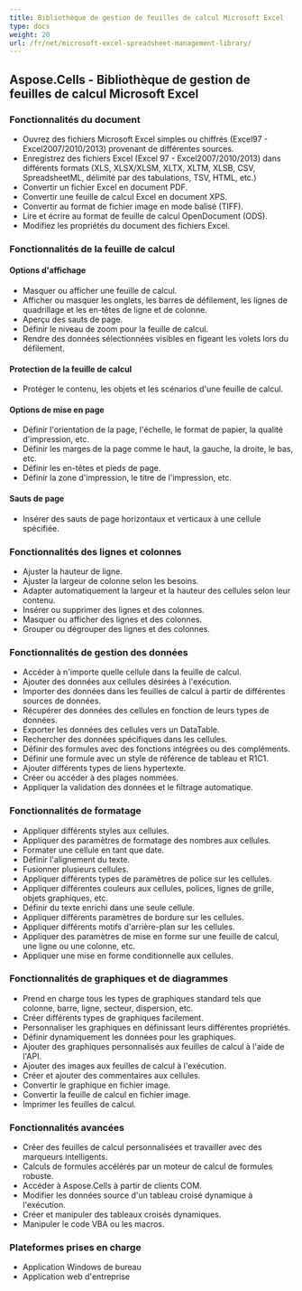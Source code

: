 ```yaml
---
title: Bibliothèque de gestion de feuilles de calcul Microsoft Excel
type: docs
weight: 20
url: /fr/net/microsoft-excel-spreadsheet-management-library/
---
```


## **Aspose.Cells - Bibliothèque de gestion de feuilles de calcul Microsoft Excel**
### **Fonctionnalités du document**
- Ouvrez des fichiers Microsoft Excel simples ou chiffrés (Excel97 - Excel2007/2010/2013) provenant de différentes sources.
- Enregistrez des fichiers Excel (Excel 97 - Excel2007/2010/2013) dans différents formats (XLS, XLSX/XLSM, XLTX, XLTM, XLSB, CSV, SpreadsheetML, délimité par des tabulations, TSV, HTML, etc.)
- Convertir un fichier Excel en document PDF.
- Convertir une feuille de calcul Excel en document XPS.
- Convertir au format de fichier image en mode balisé (TIFF).
- Lire et écrire au format de feuille de calcul OpenDocument (ODS).
- Modifiez les propriétés du document des fichiers Excel.
### **Fonctionnalités de la feuille de calcul**
#### **Options d'affichage**
- Masquer ou afficher une feuille de calcul.
- Afficher ou masquer les onglets, les barres de défilement, les lignes de quadrillage et les en-têtes de ligne et de colonne.
- Aperçu des sauts de page.
- Définir le niveau de zoom pour la feuille de calcul.
- Rendre des données sélectionnées visibles en figeant les volets lors du défilement.
#### **Protection de la feuille de calcul**
- Protéger le contenu, les objets et les scénarios d'une feuille de calcul.
#### **Options de mise en page**
- Définir l'orientation de la page, l'échelle, le format de papier, la qualité d'impression, etc.
- Définir les marges de la page comme le haut, la gauche, la droite, le bas, etc.
- Définir les en-têtes et pieds de page.
- Définir la zone d'impression, le titre de l'impression, etc.
#### **Sauts de page**
- Insérer des sauts de page horizontaux et verticaux à une cellule spécifiée.
### **Fonctionnalités des lignes et colonnes**
- Ajuster la hauteur de ligne.
- Ajuster la largeur de colonne selon les besoins.
- Adapter automatiquement la largeur et la hauteur des cellules selon leur contenu.
- Insérer ou supprimer des lignes et des colonnes.
- Masquer ou afficher des lignes et des colonnes.
- Grouper ou dégrouper des lignes et des colonnes.
### **Fonctionnalités de gestion des données**
- Accéder à n'importe quelle cellule dans la feuille de calcul.
- Ajouter des données aux cellules désirées à l'exécution.
- Importer des données dans les feuilles de calcul à partir de différentes sources de données.
- Récupérer des données des cellules en fonction de leurs types de données.
- Exporter les données des cellules vers un DataTable.
- Rechercher des données spécifiques dans les cellules.
- Définir des formules avec des fonctions intégrées ou des compléments.
- Définir une formule avec un style de référence de tableau et R1C1.
- Ajouter différents types de liens hypertexte.
- Créer ou accéder à des plages nommées.
- Appliquer la validation des données et le filtrage automatique.
### **Fonctionnalités de formatage**
- Appliquer différents styles aux cellules.
- Appliquer des paramètres de formatage des nombres aux cellules.
- Formater une cellule en tant que date.
- Définir l'alignement du texte.
- Fusionner plusieurs cellules.
- Appliquer différents types de paramètres de police sur les cellules.
- Appliquer différentes couleurs aux cellules, polices, lignes de grille, objets graphiques, etc.
- Définir du texte enrichi dans une seule cellule.
- Appliquer différents paramètres de bordure sur les cellules.
- Appliquer différents motifs d'arrière-plan sur les cellules.
- Appliquer des paramètres de mise en forme sur une feuille de calcul, une ligne ou une colonne, etc.
- Appliquer une mise en forme conditionnelle aux cellules.
### **Fonctionnalités de graphiques et de diagrammes**
- Prend en charge tous les types de graphiques standard tels que colonne, barre, ligne, secteur, dispersion, etc.
- Créer différents types de graphiques facilement.
- Personnaliser les graphiques en définissant leurs différentes propriétés.
- Définir dynamiquement les données pour les graphiques.
- Ajouter des graphiques personnalisés aux feuilles de calcul à l'aide de l'API.
- Ajouter des images aux feuilles de calcul à l'exécution.
- Créer et ajouter des commentaires aux cellules.
- Convertir le graphique en fichier image.
- Convertir la feuille de calcul en fichier image.
- Imprimer les feuilles de calcul.
### **Fonctionnalités avancées**
- Créer des feuilles de calcul personnalisées et travailler avec des marqueurs intelligents.
- Calculs de formules accélérés par un moteur de calcul de formules robuste.
- Accéder à Aspose.Cells à partir de clients COM.
- Modifier les données source d'un tableau croisé dynamique à l'exécution.
- Créer et manipuler des tableaux croisés dynamiques.
- Manipuler le code VBA ou les macros.
### **Plateformes prises en charge**
- Application Windows de bureau
- Application web d'entreprise
